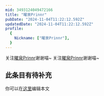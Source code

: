 ```yaml
---
mid: 3493124049472166
title: "曜泉Prinnr"
pubDate: "2024-11-04T11:22:12.592Z"
updatedDate: "2024-11-04T11:22:12.592Z"
profile:
  {
    Nickname: ["曜泉Prinnr"],
  }
---
```


关注[曜泉Prinnr](https://space.bilibili.com/3493124049472166)谢谢喵~ 关注[曜泉Prinnr](https://space.bilibili.com/3493124049472166)谢谢喵~

## 此条目有待补充
你可以在[这里](https://github.com/Yuhanawa/VTuber.ICU-Content/edit/master/v/曜泉Prinnr/index.md)编辑本文
